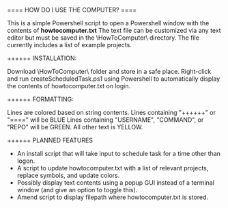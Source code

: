 ==== HOW DO I USE THE COMPUTER? ====

This is a simple Powershell script to open a Powershell window with the contents of **howtocomputer.txt**
The text file can be customized via any text editor but must be saved in the \HowToComputer\ directory. The file currently includes a list of example projects.

++++++ INSTALLATION:

Download \HowToComputer\ folder and store in a safe place.
Right-click and run createScheduledTask.ps1 using Powershell to automatically display the contents of howtocomputer.txt on login.

++++++ FORMATTING:

Lines are colored based on string contents.
  Lines containing "++++++" or "====" will be BLUE
  Lines containing "USERNAME", "COMMAND", or "REPO" will be GREEN.
  All other text is YELLOW.

++++++ PLANNED FEATURES

  - An install script that will take input to schedule task for a time other than logon. 
  - A script to update howtocomputer.txt with a list of relevant projects, replace symbols, and update colors.
  - Possibly display text contents using a popup GUI instead of a terminal window (and give an option to toggle this).
  - Amend script to display filepath where howtocomputer.txt is stored.
